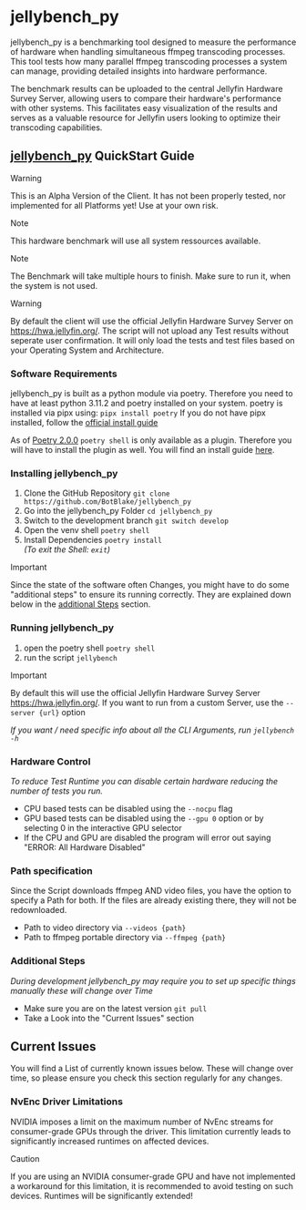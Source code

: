# jellybench_py

jellybench_py is a benchmarking tool designed to measure the performance of hardware when handling simultaneous ffmpeg transcoding processes. This tool tests how many parallel ffmpeg transcoding processes a system can manage, providing detailed insights into hardware performance.

The benchmark results can be uploaded to the central Jellyfin Hardware Survey Server, allowing users to compare their hardware's performance with other systems. This facilitates easy visualization of the results and serves as a valuable resource for Jellyfin users looking to optimize their transcoding capabilities.

## [jellybench_py](https://github.com/BotBlake/jellybench_py) QuickStart Guide
> [!WARNING]
> This is an Alpha Version of the Client.
It has not been properly tested, nor implemented for all Platforms yet!
Use at your own risk.

> [!NOTE]
> This hardware benchmark will use all system ressources available.

> [!NOTE]
> The Benchmark will take multiple hours to finish. Make sure to run it, when the system is not used.

> [!WARNING]
> By default the client will use the official Jellyfin Hardware Survey Server on <https://hwa.jellyfin.org/>. The script will not upload any Test results without seperate user confirmation. It will only load the tests and test files based on your Operating System and Architecture.

### Software Requirements

jellybench_py is built as a python module via poetry. Therefore you need to have at least python 3.11.2 and poetry installed on your system.
poetry is installed via pipx using: `pipx install poetry`
If you do not have pipx installed, follow the [official install guide](https://pipx.pypa.io/stable/installation/)

As of [Poetry 2.0.0](https://python-poetry.org/blog/announcing-poetry-2.0.0#poetry-export-and-poetry-shell-only-available-via-plugins) `poetry shell` is only available as a plugin. Therefore you will have to install the plugin as well. You will find an install guide [here](https://github.com/python-poetry/poetry-plugin-shell?tab=readme-ov-file#installation).

### Installing jellybench_py

1. Clone the GitHub Repository `git clone https://github.com/BotBlake/jellybench_py`
2. Go into the jellybench_py Folder `cd jellybench_py`
3. Switch to the development branch `git switch develop`
4. Open the venv shell `poetry shell`
5. Install Dependencies `poetry install`  
_(To exit the Shell: `exit`)_

> [!IMPORTANT]
> Since the state of the software often Changes, you might have to do some "additional steps" to ensure its running correctly. They are explained down below in the [additional Steps](https://github.com/BotBlake/jellybench_py?tab=readme-ov-file#additional-steps) section.

### Running jellybench_py

1. open the poetry shell `poetry shell`
2. run the script `jellybench`
> [!IMPORTANT]
> By default this will use the official Jellyfin Hardware Survey Server <https://hwa.jellyfin.org/>. If you want to run from a custom Server, use the `--server {url}` option

_If you want / need specific info about all the CLI Arguments, run `jellybench -h`_

### Hardware Control

_To reduce Test Runtime you can disable certain hardware reducing the number of tests you run._

- CPU based tests can be disabled using the `--nocpu` flag
- GPU based tests can be disabled using the `--gpu 0` option or by selecting 0 in the interactive GPU selector
- If the CPU and GPU are disabled the program will error out saying "ERROR: All Hardware Disabled"

### Path specification
Since the Script downloads ffmpeg AND video files, you have the option to specify a Path for both.
If the files are already existing there, they will not be redownloaded.

- Path to video directory via `--videos {path}`
- Path to ffmpeg portable directory via `--ffmpeg {path}`

### Additional Steps

_During development jellybench_py may require you to set up specific things manually these will change over Time_

- Make sure you are on the latest version `git pull`
- Take a Look into the "Current Issues" section

## Current Issues
You will find a List of currently known issues below.
These will change over time, so please ensure you check this section regularly for any changes.

### NvEnc Driver Limitations
NVIDIA imposes a limit on the maximum number of NvEnc streams for consumer-grade GPUs through the driver. This limitation currently leads to significantly increased runtimes on affected devices.  
> [!CAUTION]  
> If you are using an NVIDIA consumer-grade GPU and have not implemented a workaround for this limitation, it is recommended to avoid testing on such devices. Runtimes will be significantly extended!

